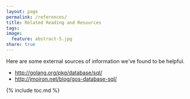 ```yaml
---
layout: page
permalink: /references/
title: Related Reading and Resources
tags: 
image:
  feature: abstract-5.jpg
share: true
---
```


Here are some external sources of information we've found to be helpful.

* http://golang.org/pkg/database/sql/
* http://jmoiron.net/blog/gos-database-sql/

{% include toc.md %}
